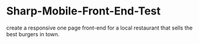# Sharp-Mobile-Front-End-Test
create a responsive one page front-end for a local restaurant that sells the best burgers in town.
